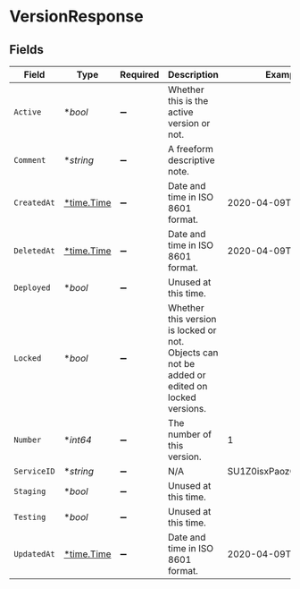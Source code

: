 # VersionResponse


## Fields

| Field                                                                                         | Type                                                                                          | Required                                                                                      | Description                                                                                   | Example                                                                                       |
| --------------------------------------------------------------------------------------------- | --------------------------------------------------------------------------------------------- | --------------------------------------------------------------------------------------------- | --------------------------------------------------------------------------------------------- | --------------------------------------------------------------------------------------------- |
| `Active`                                                                                      | **bool*                                                                                       | :heavy_minus_sign:                                                                            | Whether this is the active version or not.                                                    |                                                                                               |
| `Comment`                                                                                     | **string*                                                                                     | :heavy_minus_sign:                                                                            | A freeform descriptive note.                                                                  |                                                                                               |
| `CreatedAt`                                                                                   | [*time.Time](https://pkg.go.dev/time#Time)                                                    | :heavy_minus_sign:                                                                            | Date and time in ISO 8601 format.                                                             | 2020-04-09T18:14:30Z                                                                          |
| `DeletedAt`                                                                                   | [*time.Time](https://pkg.go.dev/time#Time)                                                    | :heavy_minus_sign:                                                                            | Date and time in ISO 8601 format.                                                             | 2020-04-09T18:14:30Z                                                                          |
| `Deployed`                                                                                    | **bool*                                                                                       | :heavy_minus_sign:                                                                            | Unused at this time.                                                                          |                                                                                               |
| `Locked`                                                                                      | **bool*                                                                                       | :heavy_minus_sign:                                                                            | Whether this version is locked or not. Objects can not be added or edited on locked versions. |                                                                                               |
| `Number`                                                                                      | **int64*                                                                                      | :heavy_minus_sign:                                                                            | The number of this version.                                                                   | 1                                                                                             |
| `ServiceID`                                                                                   | **string*                                                                                     | :heavy_minus_sign:                                                                            | N/A                                                                                           | SU1Z0isxPaozGVKXdv0eY                                                                         |
| `Staging`                                                                                     | **bool*                                                                                       | :heavy_minus_sign:                                                                            | Unused at this time.                                                                          |                                                                                               |
| `Testing`                                                                                     | **bool*                                                                                       | :heavy_minus_sign:                                                                            | Unused at this time.                                                                          |                                                                                               |
| `UpdatedAt`                                                                                   | [*time.Time](https://pkg.go.dev/time#Time)                                                    | :heavy_minus_sign:                                                                            | Date and time in ISO 8601 format.                                                             | 2020-04-09T18:14:30Z                                                                          |